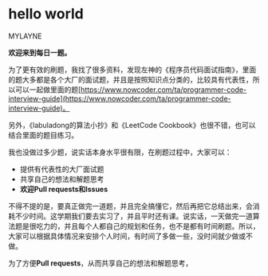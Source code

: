 


# hello world

MYLAYNE

**欢迎来到每日一题。**



为了更有效的刷题，我找了很多资料，发现左神的《程序员代码面试指南》，里面的题大多都是各个大厂的面试题，并且是按照知识点分类的，比较具有代表性，所以可以一起做里面的题[https://www.nowcoder.com/ta/programmer-code-interview-guide](https://www.nowcoder.com/ta/programmer-code-interview-guide)。

另外，《labuladong的算法小抄》和《LeetCode Cookbook》也很不错，也可以结合里面的题目练习。

我也没做过多少题，说实话本身水平很有限，在刷题过程中，大家可以：

- 提供有代表性的大厂面试题
- 共享自己的想法和解题思考
- **欢迎Pull requests和Issues**

不得不提的是，要真正做完一道题，并且完全搞懂它，然后再把它总结出来，会消耗不少时间。这学期我们要去实习了，并且平时还有课。说实话，一天做完一道算法题是很吃力的，并且每个人都自己的规划和任务，也不是都有时间刷题。所以，大家可以根据具体情况来安排个人时间，有时间了多做一些，没时间就少做或不做。

为了方便**Pull requests**，从而共享自己的想法和解题思考，






